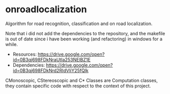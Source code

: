 # onroadlocalization
Algorithm for road recognition, classification and on road localization.

Note that i did not add the dependencies to the repository, and the makefile is out of date since i have been working (and refactoring) in windows for a while.

* Resources: https://drive.google.com/open?id=0B3qj698FDkNraUtIa253NElBZ1E
* Dependencies: https://drive.google.com/open?id=0B3qj698FDkNrd2RIdVliY25fQlk

CMonoscopic, CStereoscopic and C* Classes are Computation classes, they contain specific code with respect to the context of this project.

